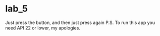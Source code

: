 # lab_5
Just press the button, and then just press again 
P.S. To run this app you need API 22 or lower, my apologies.
